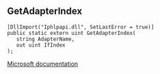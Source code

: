 ## GetAdapterIndex

```
[DllImport("Iphlpapi.dll", SetLastError = true)]
public static extern uint GetAdapterIndex(
   string AdapterName,
   out uint IfIndex
);
```

[Microsoft documentation](https://docs.microsoft.com/en-us/windows/win32/api/iphlpapi/nf-iphlpapi-getadapterindex)
